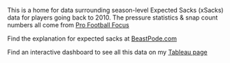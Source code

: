 This is a home for data surrounding season-level Expected Sacks (xSacks) data for players going back to 2010. The pressure statistics & snap count numbers all come from [Pro Football Focus](pff.com)

Find the explanation for expected sacks at [BeastPode.com](https://beastpode.com/2019/06/04/expected-sacks-enhancing-the-evaluation-of-pass-rushers/)

Find an interactive dashboard to see all this data on my [Tableau page](https://public.tableau.com/app/profile/daniel.morse/viz/ExpectedSacks/ExpectedSacks)
